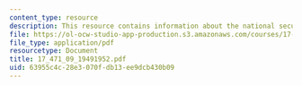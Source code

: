 ```yaml
---
content_type: resource
description: This resource contains information about the national security policy.
file: https://ol-ocw-studio-app-production.s3.amazonaws.com/courses/17-471-american-national-security-policy-fall-2002/63955c4c28e3070fdb13ee9dcb430b09_17_471_09_19491952.pdf
file_type: application/pdf
resourcetype: Document
title: 17_471_09_19491952.pdf
uid: 63955c4c-28e3-070f-db13-ee9dcb430b09
---
```

